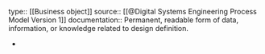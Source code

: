 type:: [[Business object]]
source:: [[@Digital Systems Engineering Process Model Version 1]]
documentation:: Permanent, readable form of data, information, or knowledge related to design definition.

-